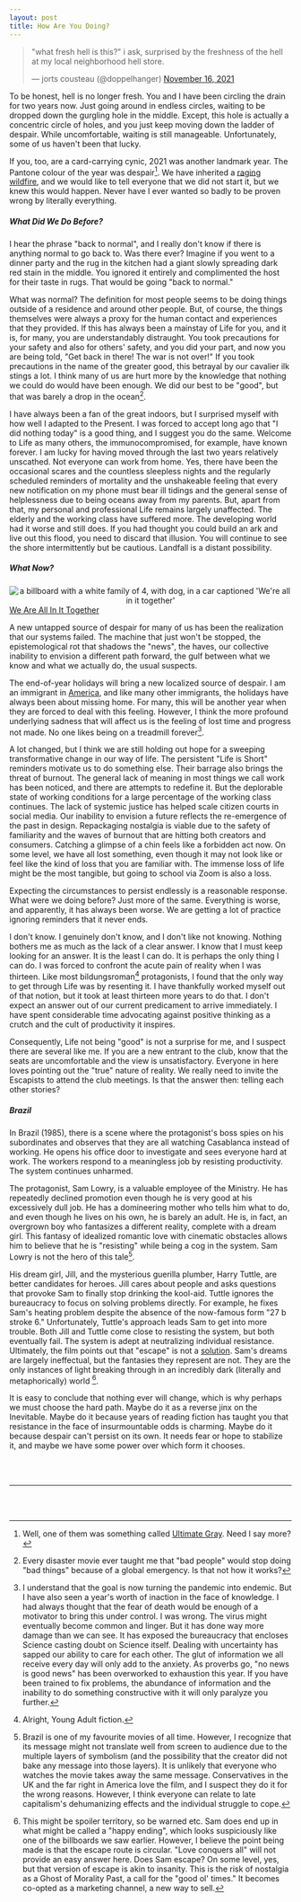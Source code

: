 ```yaml
---
layout: post
title: How Are You Doing?
---
```


<blockquote class="twitter-tweet" data-dnt="true" data-theme="light"><p lang="en" dir="ltr">&quot;what fresh hell is this?&quot; i ask, surprised by the freshness of the hell at my local neighborhood hell store.</p>&mdash; jorts cousteau (@doppelhanger) <a href="https://twitter.com/doppelhanger/status/1460663404780310536?ref_src=twsrc%5Etfw">November 16, 2021</a></blockquote> <script async src="https://platform.twitter.com/widgets.js" charset="utf-8"></script> 

To be honest, hell is no longer fresh. You and I have been circling the drain for two years now. Just going around in endless circles, waiting to be dropped down the gurgling hole in the middle. Except, this hole is actually a concentric circle of holes, and you just keep moving down the ladder of despair. While uncomfortable, waiting is still manageable. Unfortunately, some of us haven't been that lucky. 

If you, too, are a card-carrying cynic, 2021 was another landmark year. The Pantone colour of the year was despair[^1]. We have inherited a [raging wildfire](https://twitter.com/doppelhanger/status/1373305423323750404), and we would like to tell everyone that we did not start it, but we knew this would happen. Never have I ever wanted so badly to be proven wrong by literally everything. 


##### What Did We Do Before?


I hear the phrase "back to normal", and I really don't know if there is anything normal to go back to. Was there ever? Imagine if you went to a dinner party and the rug in the kitchen had a giant slowly spreading dark red stain in the middle. You ignored it entirely and complimented the host for their taste in rugs. That would be going "back to normal." 

What was normal? The definition for most people seems to be doing things outside of a residence and around other people. But, of course, the things themselves were always a proxy for the human contact and experiences that they provided. If this has always been a mainstay of Life for you, and it is, for many, you are understandably distraught. You took precautions for your safety and also for others' safety, and you did your part, and now you are being told, "Get back in there! The war is not over!" If you took precautions in the name of the greater good, this betrayal by our cavalier ilk stings a lot. I think many of us are hurt more by the knowledge that nothing we could do would have been enough. We did our best to be "good", but that was barely a drop in the ocean[^2]. 

I have always been a fan of the great indoors, but I surprised myself with how well I adapted to the Present. I was forced to accept long ago that "I did nothing today" is a good thing, and I suggest you do the same. Welcome to Life as many others, the immunocompromised, for example, have known forever. I am lucky for having moved through the last two years relatively unscathed. Not everyone can work from home. Yes, there have been the occasional scares and the countless sleepless nights and the regularly scheduled reminders of mortality and the unshakeable feeling that every new notification on my phone must bear ill tidings and the general sense of helplessness due to being oceans away from my parents. But, apart from that, my personal and professional Life remains largely unaffected. The elderly and the working class have suffered more. The developing world had it worse and still does. If you had thought you could build an ark and live out this flood, you need to discard that illusion. You will continue to see the shore intermittently but be cautious. Landfall is a distant possibility. 


##### What Now?


<div style="text-align:center"><img src="https://images.squarespace-cdn.com/content/v1/574dee333c44d82a049dbc44/1464746251176-K3NM0OWPLMEC5SUGKBCE/image-asset.jpeg?format=1500w" alt="a billboard with a white family of 4, with dog, in a car captioned 'We're all in it together'"></div><div><a href='https://fairpay.org.uk/82/The_Political_Origin_of_the_Phrase__%27We%27re_All_in_it_Together%2782_1.html' target='_blank'>We Are All In It Together</a></div>

A new untapped source of despair for many of us has been the realization that our systems failed. The machine that just won't be stopped, the epistemological rot that shadows the "news", the haves, our collective inability to envision a different path forward, the gulf between what we know and what we actually do, the usual suspects. 

The end-of-year holidays will bring a new localized source of despair. I am an immigrant in [America](https://www.youtube.com/watch?app=desktop&v=Pq98n2j75XA), and like many other immigrants, the holidays have always been about missing home. For many, this will be another year when they are forced to deal with this feeling. However, I think the more profound underlying sadness that will affect us is the feeling of lost time and progress not made. No one likes being on a treadmill forever[^3]. 

A lot changed, but I think we are still holding out hope for a sweeping transformative change in our way of life. The persistent "Life is Short" reminders motivate us to do something else. Their barrage also brings the threat of burnout. The general lack of meaning in most things we call work has been noticed, and there are attempts to redefine it. But the deplorable state of working conditions for a large percentage of the working class continues. The lack of systemic justice has helped scale citizen courts in social media. Our inability to envision a future reflects the re-emergence of the past in design. Repackaging nostalgia is viable due to the safety of familiarity and the waves of burnout that are hitting both creators and consumers. Catching a glimpse of a chin feels like a forbidden act now. On some level, we have all lost something, even though it may not look like or feel like the kind of loss that you are familiar with. The immense loss of life might be the most tangible, but going to school via Zoom is also a loss. 

Expecting the circumstances to persist endlessly is a reasonable response. What were we doing before? Just more of the same. Everything is worse, and apparently, it has always been worse. We are getting a lot of practice ignoring reminders that it never ends. 

I don't know. I genuinely don't know, and I don't like not knowing. Nothing bothers me as much as the lack of a clear answer. I know that I must keep looking for an answer. It is the least I can do. It is perhaps the only thing I can do. I was forced to confront the acute pain of reality when I was thirteen. Like most bildungsroman[^4] protagonists, I found that the only way to get through Life was by resenting it. I have thankfully worked myself out of that notion, but it took at least thirteen more years to do that. I don't expect an answer out of our current predicament to arrive immediately. I have spent considerable time advocating against positive thinking as a crutch and the cult of productivity it inspires. 

Consequently, Life not being "good" is not a surprise for me, and I suspect there are several like me. If you are a new entrant to the club, know that the seats are uncomfortable and the view is unsatisfactory. Everyone in here loves pointing out the "true" nature of reality. We really need to invite the Escapists to attend the club meetings. Is that the answer then: telling each other stories? 

##### Brazil

In Brazil (1985), there is a scene where the protagonist's boss spies on his subordinates and observes that they are all watching Casablanca instead of working. He opens his office door to investigate and sees everyone hard at work. The workers respond to a meaningless job by resisting productivity. The system continues unharmed. 

The protagonist, Sam Lowry, is a valuable employee of the Ministry. He has repeatedly declined promotion even though he is very good at his excessively dull job. He has a domineering mother who tells him what to do, and even though he lives on his own, he is barely an adult. He is, in fact, an overgrown boy who fantasizes a different reality, complete with a dream girl. This fantasy of idealized romantic love with cinematic obstacles allows him to believe that he is "resisting" while being a cog in the system. Sam Lowry is not the hero of this tale[^5]. 

His dream girl, Jill, and the mysterious guerilla plumber, Harry Tuttle, are better candidates for heroes. Jill cares about people and asks questions that provoke Sam to finally stop drinking the kool-aid. Tuttle ignores the bureaucracy to focus on solving problems directly. For example, he fixes Sam's heating problem despite the absence of the now-famous form "27 b stroke 6." Unfortunately, Tuttle's approach leads Sam to get into more trouble. Both Jill and Tuttle come close to resisting the system, but both eventually fail. The system is adept at neutralizing individual resistance. Ultimately, the film points out that "escape" is not a [solution](https://twitter.com/doppelhanger/status/1298861812247486464). Sam's dreams are largely ineffectual, but the fantasies they represent are not. They are the only instances of light breaking through in an incredibly dark (literally and metaphorically) world [^6]. 

It is easy to conclude that nothing ever will change, which is why perhaps we must choose the hard path. Maybe do it as a reverse jinx on the Inevitable. Maybe do it because years of reading fiction has taught you that resistance in the face of insurmountable odds is charming. Maybe do it because despair can't persist on its own. It needs fear or hope to stabilize it, and maybe we have some power over which form it chooses. 


<br/><br/>

---

<br/><br/>

[^1]: Well, one of them was something called [Ultimate Gray](https://www.pantone.com/color-of-the-year-2021). Need I say more? 

[^2]: Every disaster movie ever taught me that "bad people" would stop doing "bad things" because of a global emergency. Is that not how it works? 

[^3]: I understand that the goal is now turning the pandemic into endemic. But I have also seen a year's worth of inaction in the face of knowledge. I had always thought that the fear of death would be enough of a motivator to bring this under control. I was wrong. The virus might eventually become common and linger. But it has done way more damage than we can see. It has exposed the bureaucracy that encloses Science casting doubt on Science itself. Dealing with uncertainty has sapped our ability to care for each other. The glut of information we all receive every day will only add to the anxiety. As proverbs go, "no news is good news" has been overworked to exhaustion this year. If you have been trained to fix problems, the abundance of information and the inability to do something constructive with it will only paralyze you further. 

[^4]: Alright, Young Adult fiction. 
 
[^5]: Brazil is one of my favourite movies of all time. However, I recognize that its message might not translate well from screen to audience due to the multiple layers of symbolism (and the possibility that the creator did not bake any message into those layers). It is unlikely that everyone who watches the movie takes away the same message. Conservatives in the UK and the far right in America love the film, and I suspect they do it for the wrong reasons. However, I think everyone can relate to late capitalism's dehumanizing effects and the individual struggle to cope. 

[^6]: This might be spoiler territory, so be warned etc. Sam does end up in what might be called a "happy ending", which looks suspiciously like one of the billboards we saw earlier. However, I believe the point being made is that the escape route is circular. "Love conquers all" will not provide an easy answer here. Does Sam escape? On some level, yes, but that version of escape is akin to insanity. This is the risk of nostalgia as a Ghost of Morality Past, a call for the "good ol' times." It becomes co-opted as a marketing channel, a new way to sell. 